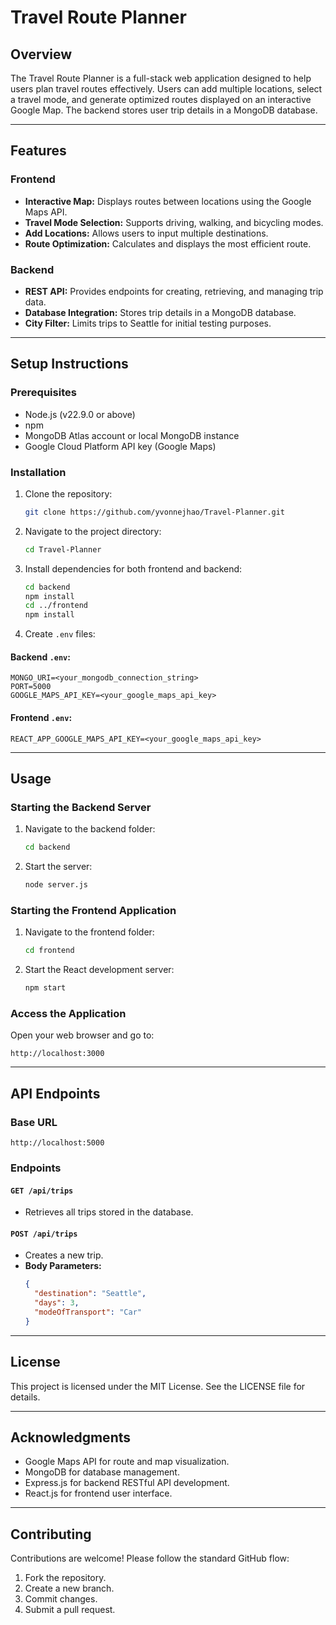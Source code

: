# Travel Route Planner

## Overview
The Travel Route Planner is a full-stack web application designed to help users plan travel routes effectively. Users can add multiple locations, select a travel mode, and generate optimized routes displayed on an interactive Google Map. The backend stores user trip details in a MongoDB database.

---

## Features

### Frontend
- **Interactive Map:** Displays routes between locations using the Google Maps API.
- **Travel Mode Selection:** Supports driving, walking, and bicycling modes.
- **Add Locations:** Allows users to input multiple destinations.
- **Route Optimization:** Calculates and displays the most efficient route.

### Backend
- **REST API:** Provides endpoints for creating, retrieving, and managing trip data.
- **Database Integration:** Stores trip details in a MongoDB database.
- **City Filter:** Limits trips to Seattle for initial testing purposes.

---

## Setup Instructions

### Prerequisites
- Node.js (v22.9.0 or above)
- npm
- MongoDB Atlas account or local MongoDB instance
- Google Cloud Platform API key (Google Maps)

### Installation
1. Clone the repository:
   ```bash
   git clone https://github.com/yvonnejhao/Travel-Planner.git
   ```

2. Navigate to the project directory:
   ```bash
   cd Travel-Planner
   ```

3. Install dependencies for both frontend and backend:
   ```bash
   cd backend
   npm install
   cd ../frontend
   npm install
   ```

4. Create `.env` files:

#### Backend `.env`:
   ```plaintext
   MONGO_URI=<your_mongodb_connection_string>
   PORT=5000
   GOOGLE_MAPS_API_KEY=<your_google_maps_api_key>
   ```

#### Frontend `.env`:
   ```plaintext
   REACT_APP_GOOGLE_MAPS_API_KEY=<your_google_maps_api_key>
   ```

---

## Usage

### Starting the Backend Server
1. Navigate to the backend folder:
   ```bash
   cd backend
   ```
2. Start the server:
   ```bash
   node server.js
   ```

### Starting the Frontend Application
1. Navigate to the frontend folder:
   ```bash
   cd frontend
   ```
2. Start the React development server:
   ```bash
   npm start
   ```

### Access the Application
Open your web browser and go to:
```
http://localhost:3000
```

---

## API Endpoints

### Base URL
```
http://localhost:5000
```

### Endpoints
#### `GET /api/trips`
- Retrieves all trips stored in the database.

#### `POST /api/trips`
- Creates a new trip.
- **Body Parameters:**
  ```json
  {
    "destination": "Seattle",
    "days": 3,
    "modeOfTransport": "Car"
  }
  ```

---

## License
This project is licensed under the MIT License. See the LICENSE file for details.

---

## Acknowledgments
- Google Maps API for route and map visualization.
- MongoDB for database management.
- Express.js for backend RESTful API development.
- React.js for frontend user interface.

---

## Contributing
Contributions are welcome! Please follow the standard GitHub flow:
1. Fork the repository.
2. Create a new branch.
3. Commit changes.
4. Submit a pull request.



